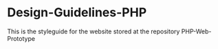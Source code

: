 # Design-Guidelines-PHP
This is the styleguide for the website stored at the repository PHP-Web-Prototype
